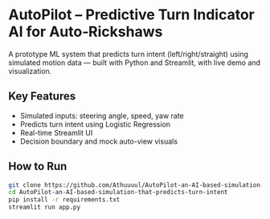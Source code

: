 # AutoPilot – Predictive Turn Indicator AI for Auto‑Rickshaws

A prototype ML system that predicts turn intent (left/right/straight) using simulated motion data — built with Python and Streamlit, with live demo and visualization.

## Key Features
- Simulated inputs: steering angle, speed, yaw rate
- Predicts turn intent using Logistic Regression
- Real-time Streamlit UI
- Decision boundary and mock auto-view visuals

## How to Run
```bash
git clone https://github.com/Athuuuul/AutoPilot-an-AI-based-simulation-that-predicts-turn-intent.git
cd AutoPilot-an-AI-based-simulation-that-predicts-turn-intent
pip install -r requirements.txt
streamlit run app.py
